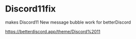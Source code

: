# Discord11fix
makes Discord11 New message bubble work for betterDiscord


https://betterdiscord.app/theme/Discord%2011
